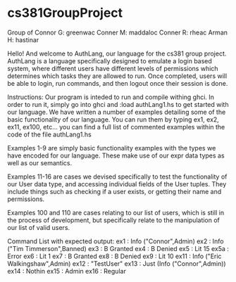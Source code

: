# cs381GroupProject
Group of 
Connor G: greenwac
Conner M: maddaloc
Conner R: rheac
Arman H: hastinar

Hello! And welcome to AuthLang, our language for the cs381 group project.
AuthLang is a language specifically designed to emulate a login based system, where different users have
different levels of permissions which determines which tasks they are allowed to run. Once completed, users will be
able to login, run commands, and then logout once their session is done.

Instructions:
Our program is inteded to run and compile withing ghci. In order to run it, simply go into ghci and
:load authLang1.hs to get started with our language. We have written a number of examples detailing some of
the basic functionality of our language. You can run them by typing ex1, ex2, ex11, ex100, etc... you can find a full list
of commented examples within the code of the file authLang1.hs

Examples 1-9 are simply basic functionality examples with the types we have encoded for our language.
These make use of our expr data types as well as our semantics.

Examples 11-16 are cases we devised specifically to test the functionality of our User data type, and accessing
individual fields of the User tuples. They include things such as checking if a user exists, or getting their name and permissions.

Examples 100 and 110 are cases relating to our list of users, which is still in the process of development, but specifically
relate to the manipulation of our list of valid users.

Command List with expected output:
ex1  : Info ("Connor",Admin)
ex2  : Info ("Tim Timmerson",Banned)
ex3  : B Granted
ex4  : B Denied
ex5  : Lit 15
ex5a : Error
ex6  : Lit 1
ex7  : B Granted
ex8  : B Denied
ex9  : Lit 10
ex11 : Info ("Eric Walkingshaw",Admin)
ex12 : "TestUser"
ex13 : Just (Info ("Connor",Admin))
ex14 : Nothin
ex15 : Admin
ex16 : Regular
